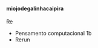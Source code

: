 #### miojodegalinhacaipira
<strike>Re</strike>
<ul>
  <li>Pensamento computacional 1b </li>
  <li>Rerun</li>
  </ul>

